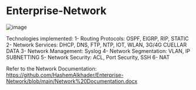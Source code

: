 # Enterprise-Network

![image](https://github.com/HashemAlkhader/CAN/assets/56479179/c982bf65-ae17-4688-8b56-84612e9ae4d8)

Technologies implemented:
1- Routing Protocols: OSPF, EIGRP, RIP, STATIC
2- Network Services: DHCP, DNS, FTP, NTP, IOT, WLAN, 3G/4G CUELLAR DATA
3- Network Management: Syslog
4- Network Segmentation: VLAN, IP SUBNETTING
5- Network Security: ACL, Port Security, SSH
6- NAT

Refer to the Network Documentation:
https://github.com/HashemAlkhader/Enterprise-Network/blob/main/Network%20Documentation.docx


